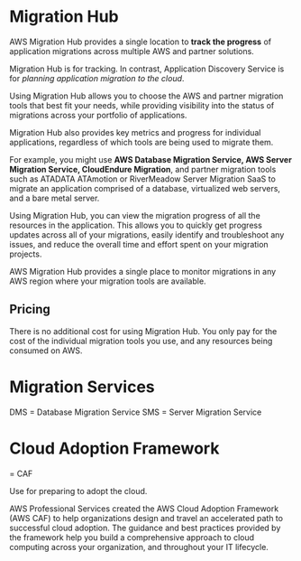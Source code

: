 # Migration Hub

AWS Migration Hub provides a single location to **track the progress** of application migrations across multiple AWS and partner solutions. 

Migration Hub is for tracking. In contrast, Application Discovery Service is for *planning application migration to the cloud*.

Using Migration Hub allows you to choose the AWS and partner migration tools that best fit your needs, while providing visibility into the status of migrations across your portfolio of applications. 

Migration Hub also provides key metrics and progress for individual applications, regardless of which tools are being used to migrate them. 

For example, you might use **AWS Database Migration Service, AWS Server Migration Service, CloudEndure Migration**, and partner migration tools such as ATADATA ATAmotion or RiverMeadow Server Migration SaaS to migrate an application comprised of a database, virtualized web servers, and a bare metal server. 

Using Migration Hub, you can view the migration progress of all the resources in the application. This allows you to quickly get progress updates across all of your migrations, easily identify and troubleshoot any issues, and reduce the overall time and effort spent on your migration projects.

AWS Migration Hub provides a single place to monitor migrations in any AWS region where your migration tools are available. 

## Pricing

There is no additional cost for using Migration Hub. You only pay for the cost of the individual migration tools you use, and any resources being consumed on AWS.

# Migration Services

DMS = Database Migration Service
SMS = Server Migration Service

# Cloud Adoption Framework

= CAF

Use for preparing to adopt the cloud. 

AWS Professional Services created the AWS Cloud Adoption Framework (AWS CAF) to help organizations design and travel an accelerated path to successful cloud adoption. The guidance and best practices provided by the framework help you build a comprehensive approach to cloud computing across your organization, and throughout your IT lifecycle.